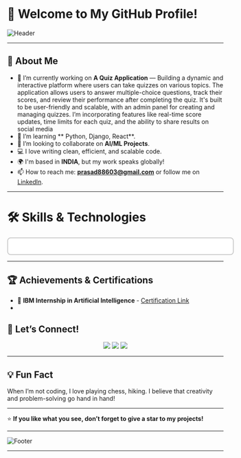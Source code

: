 # 🌟 Welcome to My GitHub Profile! 

![Header](https://capsule-render.vercel.app/api?type=waving&color=gradient&height=250&section=header&text=Hi,%20I'm%20S%20v%20v%20Durga%20Prasad!&fontSize=50&fontColor=fff&animation=fadeIn)

---

## 🚀 About Me

- 🔭 I’m currently working on **A Quiz Application** — Building a dynamic and interactive platform where users can take quizzes on various topics. The application allows users to answer multiple-choice questions, track their scores, and review their performance after completing the quiz. It's built to be user-friendly and scalable, with an admin panel for creating and managing quizzes. I’m incorporating features like real-time score updates, time limits for each quiz, and the ability to share results on social media
- 🌱 I’m learning ** Python, Django, React**.
- 👯 I’m looking to collaborate on **AI/ML Projects**.
- 💻 I love writing clean, efficient, and scalable code.
- 🌍 I'm based in **INDIA**, but my work speaks globally! 
- 📫 How to reach me: **prasad88603@gmail.com** or follow me on [LinkedIn](www.linkedin.com/in/s-v-v-durga-prasad).

---

# 🛠️ Skills & Technologies

<div style="overflow: hidden; white-space: nowrap; width: 100%; border: 2px solid #ccc; border-radius: 8px; padding: 10px; background: #fff;">
  <div style="display: inline-flex; animation: scroll 15s linear infinite;">
    <img src="https://img.shields.io/badge/-Python-3776AB?style=flat-square&logo=python&logoColor=white" alt="Python" style="margin: 0 10px;" />
    <img src="https://img.shields.io/badge/-JavaScript-F7DF1E?style=flat-square&logo=javascript&logoColor=black" alt="JavaScript" style="margin: 0 10px;" />
    <img src="https://img.shields.io/badge/-C++-00599C?style=flat-square&logo=cplusplus&logoColor=white" alt="C++" style="margin: 0 10px;" />
    <img src="https://img.shields.io/badge/-SQL-4479A1?style=flat-square&logo=postgresql&logoColor=white" alt="SQL" style="margin: 0 10px;" />
    <img src="https://img.shields.io/badge/-Django-092E20?style=flat-square&logo=django&logoColor=white" alt="Django" style="margin: 0 10px;" />
    <img src="https://img.shields.io/badge/-Flask-000000?style=flat-square&logo=flask&logoColor=white" alt="Flask" style="margin: 0 10px;" />
    <img src="https://img.shields.io/badge/-React-61DAFB?style=flat-square&logo=react&logoColor=black" alt="React" style="margin: 0 10px;" />
    <img src="https://img.shields.io/badge/-Node.js-339933?style=flat-square&logo=nodedotjs&logoColor=white" alt="Node.js" style="margin: 0 10px;" />
    <img src="https://img.shields.io/badge/-Docker-2496ED?style=flat-square&logo=docker&logoColor=white" alt="Docker" style="margin: 0 10px;" />
    <img src="https://img.shields.io/badge/-Git-F05032?style=flat-square&logo=git&logoColor=white" alt="Git" style="margin: 0 10px;" />
    <img src="https://img.shields.io/badge/-GitHub-181717?style=flat-square&logo=github&logoColor=white" alt="GitHub" style="margin: 0 10px;" />
    <img src="https://img.shields.io/badge/-AWS-FF9900?style=flat-square&logo=amazonaws&logoColor=white" alt="AWS" style="margin: 0 10px;" />
  </div>
</div>

<style>
@keyframes scroll {
  0% { transform: translateX(100%); }
  100% { transform: translateX(-100%); }
}
</style>
---



## 🏆 Achievements & Certifications

-  🥇 **IBM Internship in Artificial Intelligence** - [Certification Link](https://drive.google.com/file/d/1URi71jNxJ6YDDJA6PFtUwXy35tzmMCdG/view?usp=sharing)
- 

## 🤝 Let’s Connect!

<p align="center">
<a href="https://linkedin.com/in/s-v-v-durga-prasad/" target="_blank"><img src="https://img.shields.io/badge/-LinkedIn-blue?style=for-the-badge&logo=linkedin&logoColor=white" /></a>
<a href="#" target="_blank"><img src="https://img.shields.io/badge/-Portfolio-black?style=for-the-badge&logo=google-chrome&logoColor=white" /></a>
<a href="mailto:prasad88603@gmail.com" target="_blank"><img src="https://img.shields.io/badge/-Email-red?style=for-the-badge&logo=gmail&logoColor=white" /></a>

</p>

---

## 💡 Fun Fact

When I’m not coding, I love  playing chess, hiking. I believe that creativity and problem-solving go hand in hand!

---

⭐️ **If you like what you see, don’t forget to give a star to my projects!**

---


![Footer](https://capsule-render.vercel.app/api?type=waving&color=gradient&height=150&section=footer)

---


